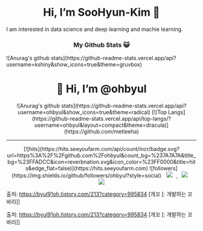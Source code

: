 <div align=center><h1>Hi, I’m SooHyun-Kim 👋</h1></div>
I am interested in data science and deep learning and machie learning.
<div align=center>
  <h3>My Github Stats 😺</h3></div>
  ![Anurag's github stats](https://github-readme-stats.vercel.app/api?username=kshiny&show_icons=true&theme=gruvbox)
</div>

<div align=center><h1>👋 Hi, I’m @ohbyul </h1></div>
<div align=center>
![Anurag's github stats](https://github-readme-stats.vercel.app/api?username=ohbyul&show_icons=true&theme=radical)
[![Top Langs](https://github-readme-stats.vercel.app/api/top-langs/?username=ohbyul&layout=compact&theme=dracula)](https://github.com/metleeha)
<hr>
[![hits](https://hits.seeyoufarm.com/api/count/incr/badge.svg?url=https%3A%2F%2Fgithub.com%2Fohbyul&count_bg=%237A7A7A&title_bg=%23FFADCC&icon=reverbnation.svg&icon_color=%23FF0000&title=hits&edge_flat=false)](https://hits.seeyoufarm.com)
![followers](https://img.shields.io/github/followers/ohbyul?style=social)
<a href="https://byul91oh.tistory.com/">
<img
src="http://img.shields.io/badge/-Tech%20Blog-655ced?style=flat&logo=github&link=https://byul91oh.tistory.com/"
style="height : auto; margin-left : 10px; margin-right : 10px;"/>
</a> <a href="https://instagram.com/fivepxint">
<img
src="http://img.shields.io/badge/-Instagram-black?style=flat&logo=Instagram&link=https://instagram.com/fivepxint/"
style="height : auto; margin-left : 10px; margin-right : 10px;"/>
</a> <a href="mailto:quf8093@gmail.com">
<img
src="https://img.shields.io/badge/Gmail-d14836?style=flat-square&logo=Gmail&logoColor=white&link=mailto:quf8093@gmail.com"
style="height : auto; margin-left : 10px; margin-right : 10px;"/>
</a>
</div>

출처: https://byul91oh.tistory.com/213?category=995834 [개꼬 [: 개발하는 꼬바리]]

출처: https://byul91oh.tistory.com/213?category=995834 [개꼬 [: 개발하는 꼬바리]]
